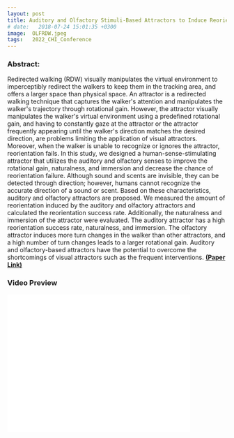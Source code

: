 ```yaml
---
layout: post
title: Auditory and Olfactory Stimuli-Based Attractors to Induce Reorientation in Virtual Reality Forward Redirected Walking
# date:   2018-07-24 15:01:35 +0300
image:  OLFRDW.jpeg
tags:   2022_CHI_Conference
---
```


### Abstract:

Redirected walking (RDW) visually manipulates the virtual environment to imperceptibly redirect the walkers to keep them in the tracking area, and offers a larger space than physical space. An attractor is a redirected walking technique that captures the walker's attention and manipulates the walker's trajectory through rotational gain. However, the attractor visually manipulates the walker's virtual environment using a predefined rotational gain, and having to constantly gaze at the attractor or the attractor frequently appearing until the walker's direction matches the desired direction, are problems limiting the application of visual attractors. Moreover, when the walker is unable to recognize or ignores the attractor, reorientation fails. In this study, we designed a human-sense-stimulating attractor that utilizes the auditory and olfactory senses to improve the rotational gain, naturalness, and immersion and decrease the chance of reorientation failure. Although sound and scents are invisible, they can be detected through direction; however, humans cannot recognize the accurate direction of a sound or scent. Based on these characteristics, auditory and olfactory attractors are proposed. We measured the amount of reorientation induced by the auditory and olfactory attractors and calculated the reorientation success rate. Additionally, the naturalness and immersion of the attractor were evaluated. The auditory attractor has a high reorientation success rate, naturalness, and immersion. The olfactory attractor induces more turn changes in the walker than other attractors, and a high number of turn changes leads to a larger rotational gain. Auditory and olfactory-based attractors have the potential to overcome the shortcomings of visual attractors such as the frequent interventions.
<a href="https://dl.acm.org/doi/abs/10.1145/3491101.3519719"><strong>(Paper Link)</strong></a>

### Video Preview
<iframe width="420" height="315" src="//www.youtube.com/embed/UQ-98FMUnq4" frameborder="0" allowfullscreen="allowfullscreen">&nbsp;</iframe>